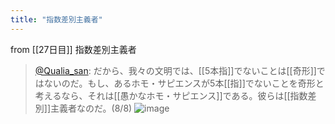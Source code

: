 ```yaml
---
title: "指数差別主義者"
---
```


from [[27日目]]
指数差別主義者
> [@Qualia_san](https://twitter.com/Qualia_san/status/1595075240895614977?s=20&t=BlRM29_ajoHECGkFnH_e2A): だから、我々の文明では、[[5本指]]でないことは[[奇形]]ではないのだ。もし、あるホモ・サピエンスが5本[[指]]でないことを奇形と考えるなら、それは[[愚かなホモ・サピエンス]]である。彼らは[[指数差別]]主義者なのだ。(8/8)
> ![image](https://pbs.twimg.com/media/FiLX-VYVUAEyM17.png)
